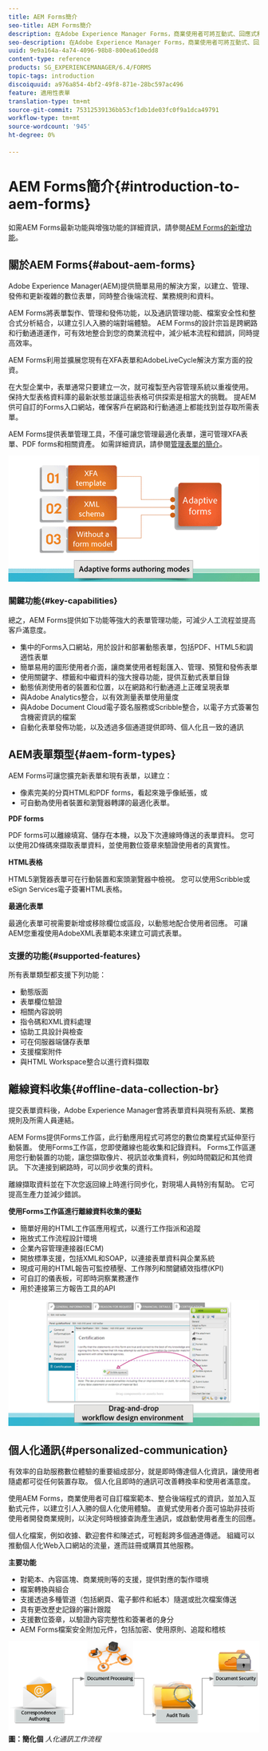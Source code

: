 ```yaml
---
title: AEM Forms簡介
seo-title: AEM Forms簡介
description: 在Adobe Experience Manager Forms，商業使用者可將互動式、回應式和調適性表單整合至網站和行動網站，簡化數位註冊程式並提高客戶轉化率。
seo-description: 在Adobe Experience Manager Forms，商業使用者可將互動式、回應式和調適性表單整合至網站和行動網站，簡化數位註冊程式並提高客戶轉化率。
uuid: 9e9a164a-4a74-4096-98b8-800ea610edd8
content-type: reference
products: SG_EXPERIENCEMANAGER/6.4/FORMS
topic-tags: introduction
discoiquuid: a976a854-4bf2-49f8-871e-28bc597ac496
feature: 適用性表單
translation-type: tm+mt
source-git-commit: 75312539136bb53cf1db1de03fc0f9a1dca49791
workflow-type: tm+mt
source-wordcount: '945'
ht-degree: 0%

---
```



# AEM Forms簡介{#introduction-to-aem-forms}

如需AEM Forms最新功能與增強功能的詳細資訊，請參閱[AEM Forms的新增功能](/help/forms/using/whats-new.md)。

## 關於AEM Forms{#about-aem-forms}

Adobe Experience Manager(AEM)提供簡單易用的解決方案，以建立、管理、發佈和更新複雜的數位表單，同時整合後端流程、業務規則和資料。

AEM Forms將表單製作、管理和發佈功能，以及通訊管理功能、檔案安全性和整合式分析結合，以建立引人入勝的端對端體驗。 AEM Forms的設計宗旨是跨網路和行動通道運作，可有效地整合到您的商業流程中，減少紙本流程和錯誤，同時提高效率。

AEM Forms利用並擴展您現有在XFA表單和AdobeLiveCycle解決方案方面的投資。

在大型企業中，表單通常只要建立一次，就可複製至內容管理系統以重複使用。 保持大型表格資料庫的最新狀態並讓這些表格可供探索是相當大的挑戰。 提AEM供可自訂的Forms入口網站，確保客戶在網路和行動通道上都能找到並存取所需表單。

AEM Forms提供表單管理工具，不僅可讓您管理最適化表單，還可管理XFA表單、PDF forms和相關資產。 如需詳細資訊，請參閱[管理表單的簡介](/help/forms/using/introduction-managing-forms.md)。

![](do-not-localize/4th-draft.gif)

### 關鍵功能{#key-capabilities}

總之，AEM Forms提供如下功能等強大的表單管理功能，可減少人工流程並提高客戶滿意度。

* 集中的Forms入口網站，用於設計和部署動態表單，包括PDF、HTML5和調適性表單
* 簡單易用的圖形使用者介面，讓商業使用者輕鬆匯入、管理、預覽和發佈表單
* 使用關鍵字、標籤和中繼資料的強大搜尋功能，提供互動式表單目錄
* 動態偵測使用者的裝置和位置，以在網路和行動通道上正確呈現表單
* 與Adobe Analytics整合，以有效測量表單使用量度
* 與Adobe Document Cloud電子簽名服務或Scribble整合，以電子方式簽署包含機密資訊的檔案
* 自動化表單發佈功能，以及透過多個通道提供即時、個人化且一致的通訊

## AEM表單類型{#aem-form-types}

AEM Forms可讓您擴充新表單和現有表單，以建立：

* 像素完美的分頁HTML和PDF forms，看起來幾乎像紙張，或
* 可自動為使用者裝置和瀏覽器轉譯的最適化表單。

**PDF forms**

PDF forms可以離線填寫、儲存在本機，以及下次連線時傳送的表單資料。 您可以使用2D條碼來擷取表單資料，並使用數位簽章來驗證使用者的真實性。

**HTML表格**

HTML5瀏覽器表單可在行動裝置和案頭瀏覽器中檢視。 您可以使用Scribble或eSign Services電子簽署HTML表格。

**最適化表單**

最適化表單可視需要新增或移除欄位或區段，以動態地配合使用者回應。 可讓AEM您重複使用AdobeXML表單範本來建立可調式表單。

### 支援的功能{#supported-features}

所有表單類型都支援下列功能：

* 動態版面
* 表單欄位驗證
* 相關內容說明
* 指令碼和XML資料處理
* 協助工具設計與檢查
* 可在伺服器端儲存表單
* 支援檔案附件
* 與HTML Workspace整合以進行資料擷取

## 離線資料收集{#offline-data-collection-br}

提交表單資料後，Adobe Experience Manager會將表單資料與現有系統、業務規則及所需人員連結。

AEM Forms提供Forms工作區，此行動應用程式可將您的數位商業程式延伸至行動裝置。 使用Forms工作區，您即使離線也能收集和記錄資料。 Forms工作區運用您行動裝置的功能，讓您擷取像片、視訊並收集資料，例如時間戳記和其他資訊。 下次連接到網路時，可以同步收集的資料。

離線擷取資料並在下次您返回線上時進行同步化，對現場人員特別有幫助。 它可提高生產力並減少錯誤。

**使用Forms工作區進行離線資料收集的優點**

* 簡單好用的HTML工作區應用程式，以進行工作指派和追蹤
* 拖放式工作流程設計環境
* 企業內容管理連接器(ECM)
* 開放標準支援，包括XML和SOAP，以連接表單資料與企業系統
* 現成可用的HTML報告可監控積壓、工作隊列和關鍵績效指標(KPI)
* 可自訂的儀表板，可即時洞察業務運作
* 用於連接第三方報告工具的API

![](do-not-localize/3rd-draft.gif)

## 個人化通訊{#personalized-communication}

有效率的自助服務數位體驗的重要組成部分，就是即時傳達個人化資訊，讓使用者隨處都可從任何裝置存取。 個人化且即時的通訊可改善轉換率和使用者滿意度。

使用AEM Forms，商業使用者可自訂檔案範本、整合後端程式的資訊，並加入互動式元件，以建立引人入勝的個人化使用體驗。 直覺式使用者介面可協助非技術使用者開發商業規則，以決定何時根據查詢產生通訊，或啟動使用者產生的回應。

個人化檔案，例如收據、歡迎套件和陳述式，可輕鬆跨多個通道傳遞。 組織可以推動個人化Web入口網站的流量，進而註冊或購買其他服務。

**主要功能**

* 對範本、內容區塊、商業規則等的支援，提供對應的製作環境
* 檔案轉換與組合
* 支援透過多種管道（包括網頁、電子郵件和紙本）隨選或批次檔案傳送
* 具有更改歷史記錄的審計跟蹤
* 支援數位簽章，以驗證內容完整性和簽署者的身分
* AEM Forms檔案安全附加元件，包括加密、使用原則、追蹤和稽核

![](do-not-localize/layout-02.png)
**圖：簡化個** *人化通訊工作流程*

